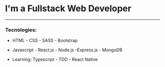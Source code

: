 # I'm a Fullstack Web Developer

---

### Tecnologies:

- HTML   - CSS   - SASS   - Bootstrap   

- Javascript   - React.js   - Node.js  -Express.js   - MongoDB

- Learning:  Typescript -  TDD  -  React Native





